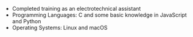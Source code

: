 - Completed training as an electrotechnical assistant
- Programming Languages: C and some basic knowledge in JavaScript and Python
- Operating Systems: Linux and macOS
